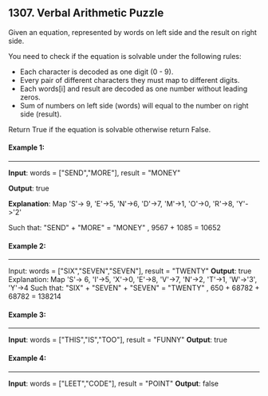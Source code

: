 ## 1307. Verbal Arithmetic Puzzle
Given an equation, represented by words on left side and the result on right side.

You need to check if the equation is solvable under the following rules:
- Each character is decoded as one digit (0 - 9).
- Every pair of different characters they must map to different digits.
- Each words[i] and result are decoded as one number without leading zeros.
- Sum of numbers on left side (words) will equal to the number on right side (result).

Return True if the equation is solvable otherwise return False.
#### Example 1:
_ _ _
**Input**: words = ["SEND","MORE"], result = "MONEY"

**Output**: true

**Explanation**: Map 'S'-> 9, 'E'->5, 'N'->6, 'D'->7, 'M'->1, 'O'->0, 'R'->8, 'Y'->'2'

Such that: "SEND" + "MORE" = "MONEY" ,  9567 + 1085 = 10652

#### Example 2:
_ _ _
Input: words = ["SIX","SEVEN","SEVEN"], result = "TWENTY"
**Output**: true
Explanation: Map 'S'-> 6, 'I'->5, 'X'->0, 'E'->8, 'V'->7, 'N'->2, 'T'->1, 'W'->'3', 'Y'->4
Such that: "SIX" + "SEVEN" + "SEVEN" = "TWENTY" ,  650 + 68782 + 68782 = 138214

#### Example 3:
_ _ _
**Input**: words = ["THIS","IS","TOO"], result = "FUNNY"
**Output**: true
#### Example 4:
_ _ _
**Input**: words = ["LEET","CODE"], result = "POINT"
**Output**: false
